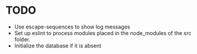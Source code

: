 # TODO

* Use escape-sequences to show log messages
* Set up eslint to process modules placed in the node_modules of the src folder.
* Initialize the database if it is absent
